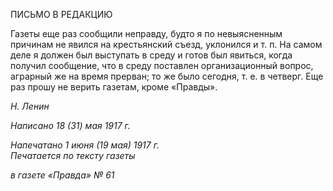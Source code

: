 ПИСЬМО В РЕДАКЦИЮ

Газеты еще раз сообщили неправду, будто я по невыясненным причинам не явился на крестьянский съезд, уклонился и т. п. На самом деле я должен был выступать в сре­ду и готов был явиться, когда получил сообщение, что в среду поставлен организаци­онный вопрос, аграрный же на время прерван; то же было сегодня, т. е. в четверг. Еще раз прошу не верить газетам, кроме «Правды».

_Н. Ленин_

_Написано 18 (31) мая 1917 г._

_Напечатано 1 июня (19 мая) 1917 г.                                                   Печатается по тексту газеты_

_в газете «Правда» № 61_